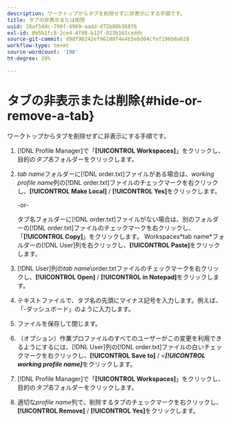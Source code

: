 ```yaml
---
description: ワークトップからタブを削除せずに非表示にする手順です。
title: タブの非表示または削除
uuid: 38af5ddc-798f-4969-aadd-d72b80b368f6
exl-id: 0b5b1fc8-2ce4-4f99-b12f-023b161ceddc
source-git-commit: d9df90242ef96188f4e4b5e6d04cfef196b0a628
workflow-type: tm+mt
source-wordcount: '198'
ht-degree: 28%

---
```


# タブの非表示または削除{#hide-or-remove-a-tab}

ワークトップからタブを削除せずに非表示にする手順です。

1. [!DNL Profile Manager]で「**[!UICONTROL Workspaces]**」をクリックし、目的の&#x200B;*タブ名*&#x200B;フォルダーをクリックします。
1. *tab name*&#x200B;フォルダーに[!DNL order.txt]ファイルがある場合は、*working profile name*&#x200B;列の[!DNL order.txt]ファイルのチェックマークを右クリックし、**[!UICONTROL Make Local]** / **[!UICONTROL Yes]**&#x200B;をクリックします。

   -or-

   タブ名フォルダーに[!DNL order.txt]ファイルがない場合は、別のフォルダーの[!DNL order.txt]ファイルのチェックマークを右クリックし、「**[!UICONTROL Copy]**」をクリックします。 Workspaces\*tab name*フォルダーの[!DNL User]列を右クリックし、**[!UICONTROL Paste]**&#x200B;をクリックします。

1. [!DNL User]列の&#x200B;*tab name*\order.txtファイルのチェックマークを右クリックし、**[!UICONTROL Open]** / **[!UICONTROL in Notepad]**&#x200B;をクリックします。
1. テキストファイルで、タブ名の先頭にマイナス記号を入力します。例えば、「-ダッシュボード」のように入力します。
1. ファイルを保存して閉じます。
1. （オプション）作業プロファイルのすべてのユーザーがこの変更を利用できるようにするには、[!DNL User]列の[!DNL order.txt]ファイルの白いチェックマークを右クリックし、**[!UICONTROL Save to]** / *&lt;**[!UICONTROL working profile name]***&#x200B;をクリックします。

1. [!DNL Profile Manager]で「**[!UICONTROL Workspaces]**」をクリックし、目的の&#x200B;*タブ名*&#x200B;フォルダーをクリックします。
1. 適切な&#x200B;*profile name*&#x200B;列で、削除するタブのチェックマークを右クリックし、**[!UICONTROL Remove]** / **[!UICONTROL Yes]**&#x200B;をクリックします。
